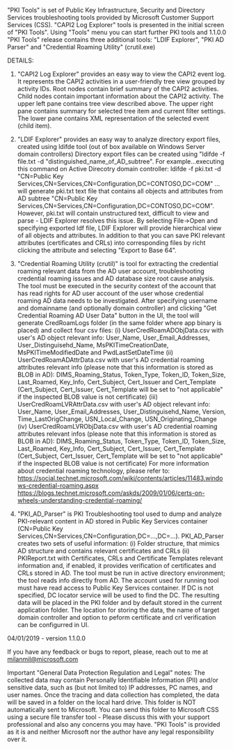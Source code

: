 "PKI Tools" is set of Public Key Infrastructure, Security and Directory Services troubleshooting tools provided by Microsoft Customer Support Services (CSS).
"CAPI2 Log Explorer" tools is presented in the initial screen of "PKI Tools".
Using "Tools" menu you can start further PKI tools and 1.1.0.0 "PKI Tools" release contains three additional tools: "LDIF Explorer", "PKI AD Parser" and "Credential Roaming Utility" (crutil.exe)

DETAILS:

1. "CAPI2 Log Explorer" provides an easy way to view the CAPI2 event log. It represents the CAPI2 activities in a user-friendly tree view grouped by activity IDs. Root nodes contain brief summary of the CAPI2 activities. Child nodes contain important information about the CAPI2 activity.
The upper left pane contains tree view described above. The upper right pane contains summary for selected tree item and current filter settings. The lower pane contains XML representation of the selected event (child item).

2. "LDIF Explorer" provides an easy way to analyze directory export files, created using ldifde tool (out of box available on Windows Server domain controllers)
Directory export files can be created using "ldifde -f file.txt -d "distinguished_name_of_AD_subtree".
For example...executing this command on Active Direcotry domain controller:
ldifde -f pki.txt -d "CN=Public Key Services,CN=Services,CN=Configuration,DC=CONTOSO,DC=COM"
... will generate pki.txt text file that contains all objects and attributes from AD subtree "CN=Public Key Services,CN=Services,CN=Configuration,DC=CONTOSO,DC=COM".
However, pki.txt will contain unstructured text, difficult to view and parse - LDIF Explorer resolves this issue.
By selecting File->Open and specifying exported ldf file, LDIF Explorer will provide hierarchical view of all objects and attributes.
In addition to that you can save PKI relevant attributes (certificates and CRLs) into corresponding files by richt clicking the attribute and selecting "Export to Base 64".

3. "Credential Roaming Utility (crutil)" is tool for extracting the credential roaming relevant data from the AD user account, troubleshooting credential roaming issues and AD database size root cause analysis.
The tool must be executed in the security context of the account that has read rights for AD user account of the user whose credential roaming AD data needs to be investigated.
After specifying username and domainname (and optionally domain controller) and clicking "Get Credential Roaming AD User Data" button in the UI, the tool will generate CredRoamLogs folder (in the same folder where app binary is placed) and collect four csv files:
(i) UserCredRoamADObjData.csv with user's AD object relevant info: User_Name, User_Email_Addresses, User_Distinguisehd_Name, MsPKITimeCreationDate, MsPKITimeModifiedDate and PwdLastSetDateTime
(ii) UserCredRoamADAttrData.csv with user's AD credential roaming attributes relevant info (please note that this information is stored as BLOB in AD): DIMS_Roaming_Status, Token_Type, Token_ID, Token_Size, Last_Roamed, Key_Info, Cert_Subject, Cert_Issuer and Cert_Template
(Cert_Subject, Cert_Issuer, Cert_Template will be set to "not applicable" if the inspected BLOB value is not certificate)
(iii) UserCredRoamLVRAttrData.csv with user's AD object relevant info: User_Name, User_Email_Addresses, User_Distinguisehd_Name, Version, Time_LastOrigChange, USN_Local_Change, USN_Originating_Change
(iv) UserCredRoamLVRObjData.csv with user's AD credential roaming attributes relevant infos (please note that this information is stored as BLOB in AD): DIMS_Roaming_Status, Token_Type, Token_ID, Token_Size, Last_Roamed, Key_Info, Cert_Subject, Cert_Issuer, Cert_Template
(Cert_Subject, Cert_Issuer, Cert_Template will be set to "not applicable" if the inspected BLOB value is not certificate)
For more information about credential roaming technology, please refer to:
https://social.technet.microsoft.com/wiki/contents/articles/11483.windows-credential-roaming.aspx
https://blogs.technet.microsoft.com/askds/2009/01/06/certs-on-wheels-understanding-credential-roaming/

4. "PKI_AD_Parser" is PKI Troubleshooting tool used to dump and analyze PKI-relevant content in AD stored in Public Key Services container (CN=Public Key Services,CN=Services,CN=Configuration,DC=...,DC=...).
PKI_AD_Parser creates two sets of useful information:
(i) Folder structure, that mimics AD structure and contains relevant certificates and CRLs
(ii) PKIReport.txt with Certificates, CRLs and Certificate Templates relevant information and, if enabled, it provides verification of certificates and CRLs stored in AD.
The tool must be run in active directory environment; the tool reads info directly from AD.
The account used for running tool must have read access to Public Key Services container.
If DC is not specified, DC locator service will be used to find the DC.
The resulting data will be placed in the PKI folder and by default stored in the current application folder.
The location for storing the data, the name of target domain controller and option to peform certificate and crl verification can be configurred in UI.


04/01/2019 - version 1.1.0.0

If you have any feedback or bugs to report, please, reach out to me at milanmil@microsoft.com

Important "General Data Protection Regulation and Legal" notes:
The collected data may contain Personally Identifiable Information (PII) and/or sensitive data, such as (but not limited to) IP addresses, PC names, and user names.
Once the tracing and data collection has completed, the data will be saved in a folder on the local hard drive.
This folder is NOT automatically sent to Microsoft.
You can send this folder to Microsoft CSS using a secure file transfer tool - Please discuss this with your support professional and also any concerns you may have.
"PKI Tools" is provided as it is and neither Microsoft nor the author have any legal responsibility over it.


